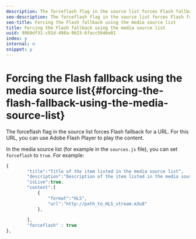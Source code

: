 ```yaml
---
description: The forceflash flag in the source list forces Flash fallback for a URL. For this URL, you can use Adobe Flash Player to play the content.
seo-description: The forceflash flag in the source list forces Flash fallback for a URL. For this URL, you can use Adobe Flash Player to play the content.
seo-title: Forcing the Flash fallback using the media source list
title: Forcing the Flash fallback using the media source list
uuid: 9860df31-c91d-498a-9b23-6facc56d6e01
index: y
internal: n
snippet: y
---
```


# Forcing the Flash fallback using the media source list{#forcing-the-flash-fallback-using-the-media-source-list}

The forceflash flag in the source list forces Flash fallback for a URL. For this URL, you can use Adobe Flash Player to play the content.

In the media source list (for example in the `sources.js` file), you can set `forceflash` to `true`. For example: 

```js
{ 
        "title":"Title of the item listed in the media source list",
        "description":"Description of the item listed in the media source list",
        "isLive":true,
        "content":[ 
            { 
                "format":"HLS",
                "url":"http://path_to_HLS_stream.m3u8"
            },
 
        ],
        "forceflash" : true
},
```

